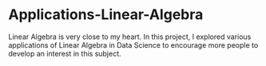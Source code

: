 # Applications-Linear-Algebra
Linear Algebra is very close to my heart. In this project, I explored various applications of Linear Algebra in Data Science to encourage more people to develop an interest in this subject.
